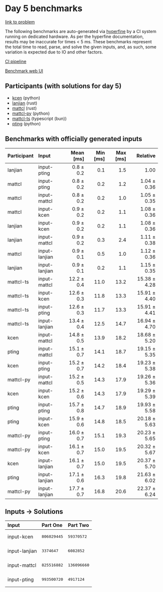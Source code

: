 # Day 5 benchmarks

[link to problem](https://adventofcode.com/2023/day/5)

The following benchmarks are auto-generated via
[hyperfine](https://github.com/sharkdp/hyperfine) by a CI system running on
dedicated hardware. As per the hyperfine documentation, results may be
inaccurate for times < 5 ms. These benchmarks represent the total time to read,
parse, and solve the given inputs, and, as such, some variation is expected due
to IO and other factors.

[CI pipeline](http://ci.papercode.net:8080/teams/main/pipelines/aoc2023)

[Benchmark web UI](https://aoc.ancalagon.black)


## Participants (with solutions for day 5)

- [kcen](https://github.com/kcen/aoc2023) (python)
- [lanjian](https://github.com/lanjian/aoc-2023) (rust)
- [mattcl](https://github.com/mattcl/aoc2023) (rust)
- [mattcl-py](https://github.com/mattcl/aoc2023-py) (python)
- [mattcl-ts](https://github.com/mattcl/aoc2023-js) (typescript (bun))
- [pting](https://github.com/pting/aoc2023) (python)


## Benchmarks with officially generated inputs

| Participant | Input | Mean [ms] | Min [ms] | Max [ms] | Relative |
|:---|:---|---:|---:|---:|---:|
| lanjian | input-pting | 0.8 ± 0.2 | 0.1 | 1.5 | 1.00 |
| mattcl | input-pting | 0.8 ± 0.2 | 0.2 | 1.2 | 1.04 ± 0.36 |
| mattcl | input-mattcl | 0.8 ± 0.2 | 0.2 | 1.0 | 1.05 ± 0.35 |
| mattcl | input-kcen | 0.9 ± 0.2 | 0.2 | 1.1 | 1.08 ± 0.36 |
| lanjian | input-kcen | 0.9 ± 0.2 | 0.2 | 1.1 | 1.08 ± 0.36 |
| lanjian | input-mattcl | 0.9 ± 0.2 | 0.3 | 2.4 | 1.11 ± 0.38 |
| mattcl | input-lanjian | 0.9 ± 0.1 | 0.5 | 1.0 | 1.12 ± 0.36 |
| lanjian | input-lanjian | 0.9 ± 0.1 | 0.2 | 1.1 | 1.15 ± 0.35 |
| mattcl-ts | input-mattcl | 12.2 ± 0.4 | 11.0 | 13.2 | 15.38 ± 4.28 |
| mattcl-ts | input-kcen | 12.6 ± 0.3 | 11.8 | 13.3 | 15.91 ± 4.40 |
| mattcl-ts | input-pting | 12.6 ± 0.3 | 11.7 | 13.3 | 15.91 ± 4.41 |
| mattcl-ts | input-lanjian | 13.4 ± 0.4 | 12.5 | 14.7 | 16.94 ± 4.70 |
| kcen | input-mattcl | 14.8 ± 0.5 | 13.9 | 18.2 | 18.68 ± 5.20 |
| pting | input-mattcl | 15.1 ± 0.7 | 14.1 | 18.7 | 19.15 ± 5.35 |
| kcen | input-pting | 15.2 ± 0.7 | 14.2 | 18.4 | 19.23 ± 5.38 |
| mattcl-py | input-mattcl | 15.2 ± 0.5 | 14.3 | 17.9 | 19.26 ± 5.36 |
| kcen | input-kcen | 15.2 ± 0.6 | 14.3 | 17.9 | 19.29 ± 5.39 |
| pting | input-pting | 15.7 ± 0.8 | 14.7 | 18.9 | 19.93 ± 5.58 |
| pting | input-kcen | 15.9 ± 0.6 | 14.8 | 18.5 | 20.18 ± 5.63 |
| mattcl-py | input-pting | 16.0 ± 0.7 | 15.1 | 19.3 | 20.23 ± 5.65 |
| mattcl-py | input-kcen | 16.1 ± 0.7 | 15.0 | 19.5 | 20.32 ± 5.67 |
| kcen | input-lanjian | 16.1 ± 0.7 | 15.0 | 19.5 | 20.37 ± 5.70 |
| pting | input-lanjian | 17.1 ± 0.6 | 16.3 | 19.8 | 21.63 ± 6.02 |
| mattcl-py | input-lanjian | 17.7 ± 0.7 | 16.8 | 20.6 | 22.37 ± 6.24 |


## Inputs -> Solutions

| Input | Part One | Part Two |
|:---|:---|:---|
|input-kcen|<pre>806029445</pre>|<pre>59370572</pre>|
|input-lanjian|<pre>3374647</pre>|<pre>6082852</pre>|
|input-mattcl|<pre>825516882</pre>|<pre>136096660</pre>|
|input-pting|<pre>993500720</pre>|<pre>4917124</pre>|